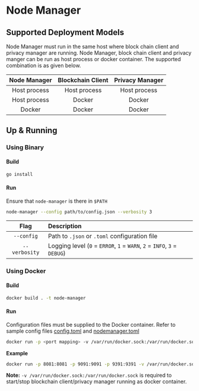 # Node Manager

## Supported Deployment Models
Node Manager must run in the same host where block chain client and privacy manager are running. Node Manager, block chain client and privacy manger can be run as host process or docker container. The supported combination is as given below.

| Node Manager  | Blockchain Client | Privacy Manager |
| :---: | :---: | :---: |
| Host process | Host process | Host process |
| Host process | Docker | Docker |
| Docker | Docker | Docker | 

## Up & Running

### Using Binary

#### Build

```bash
go install
```

#### Run

Ensure that `node-manager` is there in `$PATH`

```bash
node-manager --config path/to/config.json --verbosity 3
```

| Flag | Description |
| :---: | :--- |
| `--config` | Path to `.json` or `.toml` configuration file |
| `--verbosity` | Logging level (`0` = `ERROR`, `1` = `WARN`, `2` = `INFO`, `3` = `DEBUG`) |


### Using Docker

#### Build

```bash
docker build . -t node-manager
```
#### Run

Configuration files must be supplied to the Docker container. Refer to sample config files [config.toml](../examples/docker/nodemanager-config.sample.toml) and [nodemanager.toml](../examples/docker/peers.sample.toml)
```bash
docker run -p <port mapping> -v /var/run/docker.sock:/var/run/docker.sock --mount type=bind,source=<path to config>,target=/config.toml node-manager:latest

```

**Example**
```bash
docker run -p 8081:8081 -p 9091:9091 -p 9391:9391 -v /var/run/docker.sock:/var/run/docker.sock --mount type=bind,source=/usr/john/node1.toml,target=/config.toml --mount type=bind,source=/usr/john/nm1.toml,target=/nm1.toml node-manager:latest -config /config.toml
```
**Note:** `-v /var/run/docker.sock:/var/run/docker.sock` is required to start/stop blockchain client/privacy manager running as docker container.
